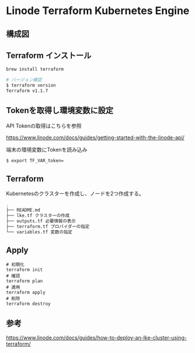 # Linode Terraform Kubernetes Engine 

## 構成図

## Terraform インストール

```sh
brew install terraform

# バージョン確認
$ terraform version
Terraform v1.1.7
```

## Tokenを取得し環境変数に設定

API Tokenの取得はこちらを参照

https://www.linode.com/docs/guides/getting-started-with-the-linode-api/

端末の環境変数にTokenを読み込み
```sh
$ export TF_VAR_token=
```

## Terraform

Kubernetesのクラスターを作成し、ノードを2つ作成する。


```sh
.
├── README.md
├── lke.tf クラスターの作成
├── outputs.tf 必要情報の表示
├── terraform.tf プロバイダーの指定
└── variables.tf 変数の指定
```

## Apply

```
# 初期化
terraform init
# 確認
terraform plan
# 適用
terraform apply
# 削除
terraform destroy
```

## 参考

https://www.linode.com/docs/guides/how-to-deploy-an-lke-cluster-using-terraform/
